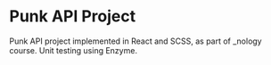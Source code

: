 # Punk API Project

Punk API project implemented in React and SCSS, as part of _nology course. Unit testing using Enzyme.